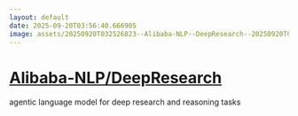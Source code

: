 ```yaml
---
layout: default
date: 2025-09-20T03:56:40.666905
image: assets/20250920T032526823--Alibaba-NLP--DeepResearch--20250920T032613937--cropped.png
---
```


# [Alibaba-NLP/DeepResearch](https://github.com/Alibaba-NLP/DeepResearch)

agentic language model for deep research and reasoning tasks
